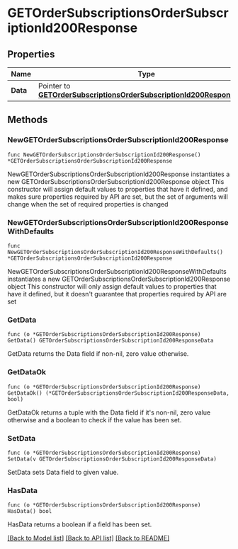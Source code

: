 # GETOrderSubscriptionsOrderSubscriptionId200Response

## Properties

Name | Type | Description | Notes
------------ | ------------- | ------------- | -------------
**Data** | Pointer to [**GETOrderSubscriptionsOrderSubscriptionId200ResponseData**](GETOrderSubscriptionsOrderSubscriptionId200ResponseData.md) |  | [optional] 

## Methods

### NewGETOrderSubscriptionsOrderSubscriptionId200Response

`func NewGETOrderSubscriptionsOrderSubscriptionId200Response() *GETOrderSubscriptionsOrderSubscriptionId200Response`

NewGETOrderSubscriptionsOrderSubscriptionId200Response instantiates a new GETOrderSubscriptionsOrderSubscriptionId200Response object
This constructor will assign default values to properties that have it defined,
and makes sure properties required by API are set, but the set of arguments
will change when the set of required properties is changed

### NewGETOrderSubscriptionsOrderSubscriptionId200ResponseWithDefaults

`func NewGETOrderSubscriptionsOrderSubscriptionId200ResponseWithDefaults() *GETOrderSubscriptionsOrderSubscriptionId200Response`

NewGETOrderSubscriptionsOrderSubscriptionId200ResponseWithDefaults instantiates a new GETOrderSubscriptionsOrderSubscriptionId200Response object
This constructor will only assign default values to properties that have it defined,
but it doesn't guarantee that properties required by API are set

### GetData

`func (o *GETOrderSubscriptionsOrderSubscriptionId200Response) GetData() GETOrderSubscriptionsOrderSubscriptionId200ResponseData`

GetData returns the Data field if non-nil, zero value otherwise.

### GetDataOk

`func (o *GETOrderSubscriptionsOrderSubscriptionId200Response) GetDataOk() (*GETOrderSubscriptionsOrderSubscriptionId200ResponseData, bool)`

GetDataOk returns a tuple with the Data field if it's non-nil, zero value otherwise
and a boolean to check if the value has been set.

### SetData

`func (o *GETOrderSubscriptionsOrderSubscriptionId200Response) SetData(v GETOrderSubscriptionsOrderSubscriptionId200ResponseData)`

SetData sets Data field to given value.

### HasData

`func (o *GETOrderSubscriptionsOrderSubscriptionId200Response) HasData() bool`

HasData returns a boolean if a field has been set.


[[Back to Model list]](../README.md#documentation-for-models) [[Back to API list]](../README.md#documentation-for-api-endpoints) [[Back to README]](../README.md)


